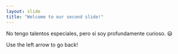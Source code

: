 ```yaml
---
layout: slide
title: "Welcome to our second slide!"
---
```

No tengo talentos especiales, pero sí soy profundamente curioso. 😃

Use the left arrow to go back!
